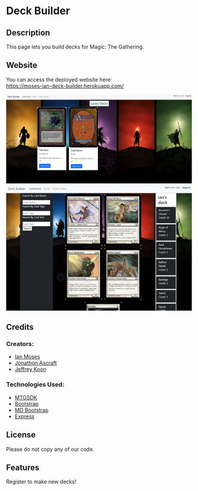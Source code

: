 # Deck Builder

## Description

This page lets you build decks for Magic: The Gathering.

## Website

You can access the deployed website here:
<br>
https://moses-ian-deck-builder.herokuapp.com/


![Website Screenshot](public/images/screenshot1.png)
![Website Screenshot](public/images/screenshot2.png)

## Credits

### Creators:
* [Ian Moses](https://github.com/Moses-Ian)
* [Jonathon Ascraft](https://github.com/Jashcraft)
* [Jeffrey Koon](https://github.com/OfficialBeez)

### Technologies Used:
* [MTGSDK](https://www.npmjs.com/package/mtgsdk)
* [Bootstrap](https://getbootstrap.com/)
* [MD Bootstrap](https://mdbootstrap.com/)
* [Express](https://www.npmjs.com/package/express)

## License

Please do not copy any of our code.

## Features

Register to make new decks!
